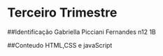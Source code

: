 # Terceiro Trimestre

##Identificação
Gabriella Picciani Fernandes n12 1B

##Conteudo
HTML,CSS e javaScript
